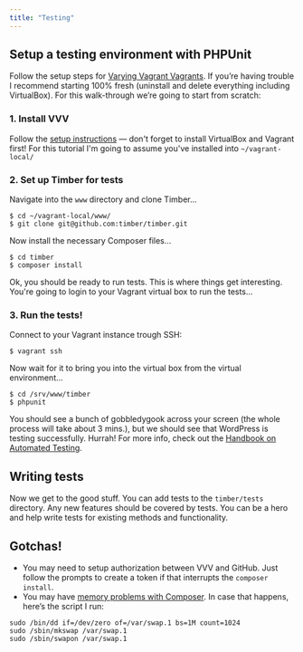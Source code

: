 ```yaml
---
title: "Testing"
---
```


## Setup a testing environment with PHPUnit

Follow the setup steps for [Varying Vagrant Vagrants](https://github.com/Varying-Vagrant-Vagrants/VVV). If you’re having trouble I recommend starting 100% fresh (uninstall and delete everything including VirtualBox). For this walk-through we’re going to start from scratch:

### 1. Install VVV

Follow the [setup instructions](https://varyingvagrantvagrants.org/docs/en-US/installation/) — don't forget to install VirtualBox and Vagrant first! For this tutorial I'm going to assume you've installed into `~/vagrant-local/`

### 2. Set up Timber for tests

Navigate into the `www` directory and clone Timber...

```
$ cd ~/vagrant-local/www/
$ git clone git@github.com:timber/timber.git
```

Now install the necessary Composer files...

```
$ cd timber
$ composer install
```

Ok, you should be ready to run tests. This is where things get interesting. You're going to login to your Vagrant virtual box to run the tests...

### 3. Run the tests!

Connect to your Vagrant instance trough SSH:

```
$ vagrant ssh
```

Now wait for it to bring you into the virtual box from the virtual environment...

```
$ cd /srv/www/timber
$ phpunit
```

You should see a bunch of gobbledygook across your screen (the whole process will take about 3 mins.), but we should see that WordPress is testing successfully. Hurrah! For more info, check out the [Handbook on Automated Testing](http://make.wordpress.org/core/handbook/automated-testing/).

## Writing tests

Now we get to the good stuff. You can add tests to the `timber/tests` directory. Any new features should be covered by tests. You can be a hero and help write tests for existing methods and functionality.

## Gotchas!

- You may need to setup authorization between VVV and GitHub. Just follow the prompts to create a token if that interrupts the `composer install`.
- You may have [memory problems with Composer](https://getcomposer.org/doc/articles/troubleshooting.md#proc-open-fork-failed-errors). In case that happens, here’s the script I run:

```
sudo /bin/dd if=/dev/zero of=/var/swap.1 bs=1M count=1024
sudo /sbin/mkswap /var/swap.1
sudo /sbin/swapon /var/swap.1
```
